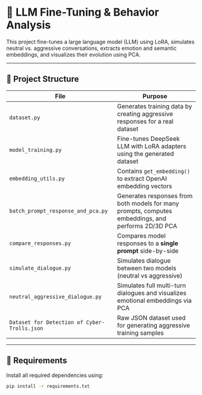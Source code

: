 # 🧠 LLM Fine-Tuning & Behavior Analysis

This project fine-tunes a large language model (LLM) using LoRA, simulates neutral vs. aggressive conversations, extracts emotion and semantic embeddings, and visualizes their evolution using PCA.

---

## 📁 Project Structure

| File | Purpose |
|------|---------|
| `dataset.py` | Generates training data by creating aggressive responses for a real dataset |
| `model_training.py` | Fine-tunes DeepSeek LLM with LoRA adapters using the generated dataset |
| `embedding_utils.py` | Contains `get_embedding()` to extract OpenAI embedding vectors |
| `batch_prompt_response_and_pca.py` | Generates responses from both models for many prompts, computes embeddings, and performs 2D/3D PCA |
| `compare_responses.py` | Compares model responses to a **single prompt** side-by-side |
| `simulate_dialogue.py` | Simulates dialogue between two models (neutral vs aggressive) |
| `neutral_aggressive_dialogue.py` | Simulates full multi-turn dialogues and visualizes emotional embeddings via PCA |
| `Dataset for Detection of Cyber-Trolls.json` | Raw JSON dataset used for generating aggressive training samples |

---

## 🔧 Requirements

Install all required dependencies using:

```bash
pip install -r requirements.txt
